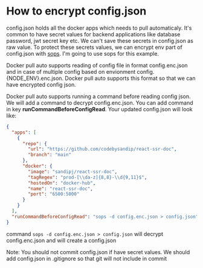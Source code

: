 # How to encrypt config.json

config.json holds all the docker apps which needs to pull automaticaly. It's common to have secret values for backend applications like database password, jwt secret key etc. We can't save these secrets in config.json as raw value. To protect these secrets values, we can encrypt env part of config.json with [sops](https://github.com/mozilla/sops). I'm going to use sops for this example.

Docker pull auto supports reading of config file in format config.enc.json and in case of multiple config based on envionment config.{NODE_ENV}.enc.json. Docker pull auto supports this format so that we can have encrypted config json.

Docker pull auto supports running a command before reading config json. We will add a command to decrypt config.enc.json. You can add command in key **runCommandBeforeConfigRead**. Your updated config.json will look like:

```json
{
  "apps": [
    {
      "repo": {
        "url": "https://github.com/codebysandip/react-ssr-doc",
        "branch": "main"
      },
      "docker": {
        "image": "sandipj/react-ssr-doc",
        "tagRegex": "prod-[\\da-z]{8,8}-\\d{9,11}$",
        "hostedOn": "docker-hub",
        "name": "react-ssr-doc",
        "port": "6500:5000"
      }
    }
  ],
  "runCommandBeforeConfigRead": "sops -d config.enc.json > config.json"
}
```

command `sops -d config.enc.json > config.json` will decrypt config.enc.json and will create a config.json

Note: You should not commit config.json if have secret values. We should add config.json in .gitignore so that git will not include in commit
